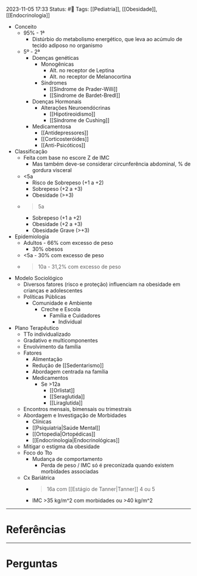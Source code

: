 2023-11-05 17:33
Status: #🌱 
Tags: [[Pediatria]], [[Obesidade]], [[Endocrinologia]]
<br/>
- Conceito
	- 95% - 1ª
		- Distúrbio do metabolismo energético, que leva ao acúmulo de tecido adiposo no organismo
	- 5º - 2ª
		- Doenças genéticas
			- Monogênicas
				- Alt. no receptor de Leptina
				- Alt. no receptor de Melanocortina
			- Síndromes
				- [[Síndrome de Prader-Willi]]
				- [[Síndrome de Bardet-Bredl]]
		- Doenças Hormonais
			- Alterações Neuroendócrinas
				- [[Hipotireoidismo]]
				- [[Síndrome de Cushing]]
		- Medicamentosa
			- [[Antidepressores]]
			- [[Corticosteróides]]
			- [[Anti-Psicóticos]]
- Classificação
	- Feita com base no escore Z de IMC
		- Mas também deve-se considerar circunferência abdominal, % de gordura visceral
	- <5a
		- Risco de Sobrepeso (+1 a +2)
		- Sobrepeso (+2 a +3)
		- Obesidade (>+3)
	- >5a
		- Sobrepeso (+1 a +2)
		- Obesidade (+2 a +3)
		- Obesidade Grave (>+3)
- Epidemiologia
	- Adultos - 66% com excesso de peso
		- 30% obesos
	- <5a - 30% com excesso de peso
	- >10a - 31,2% com excesso de peso
- Modelo Sociológico
	- Diversos fatores (risco e proteção) influenciam na obesidade em crianças e adolescentes
	- Políticas Públicas
		- Comunidade e Ambiente
			- Creche e Escola
				- Família e Cuidadores
					- Individual
- Plano Terapêutico
	- TTo individualizado
	- Gradativo e multicomponentes
	- Envolvimento da família
	- Fatores
		- Alimentação
		- Redução de [[Sedentarismo]]
		- Abordagem centrada na família
		- Medicamentos
			- Se >12a
				- [[Orlistat]]
				- [[Seraglutida]]
				- [[Liraglutida]]
	- Encontros mensais, bimensais ou trimestrais
	- Abordagem e Investigação de Morbidades
		- Clínicas
		- [[Psiquiatria|Saúde Mental]]
		- [[Ortopedia|Ortopédicas]]
		- [[Endocrinologia|Endocrinológicas]]
	- Mitigar o estigma da obesidade
	- Foco do Tto
		- Mudança de comportamento
			- Perda de peso / IMC só é preconizada quando existem morbidades associadas
	- Cx Bariátrica
		- >16a com [[Estágio de Tanner|Tanner]] 4 ou 5
		- IMC >35 kg/m^2 com morbidades ou >40 kg/m^2
____
# Referências
---
# Perguntas

